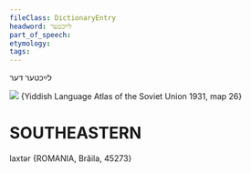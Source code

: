 ```yaml
---
fileClass: DictionaryEntry
headword: לײַכטער
part_of_speech: 
etymology: 
tags: 
---
```

לײַכטער
דער

![](https://ia801509.us.archive.org/29/items/shprakhatlas/ShprakhatlasKarte26-Optimized.jpg)
{Yiddish Language Atlas of the Soviet Union 1931, map 26}

SOUTHEASTERN
==============

laxtər {ROMANIA, Brăila, 45273}

